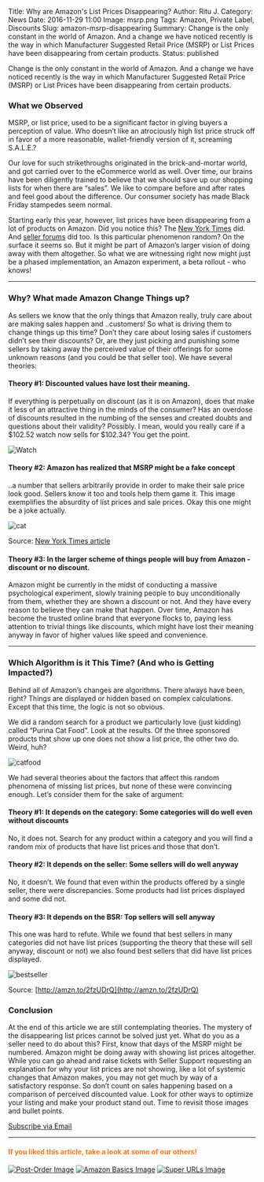 Title: Why are Amazon's List Prices Disappearing?
Author: Ritu J.
Category: News
Date: 2016-11-29 11:00
Image: msrp.png
Tags: Amazon, Private Label, Discounts
Slug: amazon-msrp-disappearing
Summary: Change is the only constant in the world of Amazon. And a change we have noticed recently is the way in which Manufacturer Suggested Retail Price (MSRP) or List Prices have been disappearing from certain products.
Status: published

Change is the only constant in the world of Amazon. And a change we have noticed recently is the way in which Manufacturer Suggested Retail Price (MSRP) or List Prices have been disappearing from certain products.

### What we Observed

MSRP, or list price, used to be a significant factor in giving buyers a perception of value. Who doesn’t like an atrociously high list price struck off in favor of a more reasonable, wallet-friendly version of it, screaming S.A.L.E.?

Our love for such strikethroughs originated in the brick-and-mortar world, and got carried over to the eCommerce world as well. Over time, our brains have been diligently trained to believe that we should save up our shopping lists for when there are “sales”. We like to compare before and after rates and feel good about the difference. Our consumer society has made Black Friday stampedes seem normal.

Starting early this year, however, list prices have been disappearing from a lot of products on Amazon. Did you notice this? The [New York Times](http://www.nytimes.com/2016/07/04/business/amazon-is-quietly-eliminating-list-prices.html?_r=0) did. And [seller forums](https://sellercentral.amazon.com/forums/message.jspa?messageID=3600505) did too. Is this particular phenomenon random? On the surface it seems so. But it might be part of Amazon’s larger vision of doing away with them altogether. So what we are witnessing right now might just be a phased implementation, an Amazon experiment, a beta rollout - who knows! 

---

### Why? What made Amazon Change Things up?

As sellers we know that the only things that Amazon really, truly care about are making sales happen and ..customers! So what is driving them to change things up this time? Don’t they care about losing sales if customers didn’t see their discounts? Or, are they just picking and punishing some sellers by taking away the perceived value of their offerings for some unknown reasons (and you could be that seller too). We have several theories:

#### Theory #1: Discounted values have lost their meaning. 
If everything is perpetually on discount (as it is on Amazon), does that make it less of an attractive thing in the minds of the consumer? Has an overdose of discounts resulted in the numbing of the senses and created doubts and questions about their validity? Possibly. I mean, would you really care if a $102.52 watch now sells for $102.34? You get the point.

![Watch](/images/blog/2016/11/listprices2.png)

#### Theory #2: Amazon has realized that MSRP might be a fake concept
..a number that sellers arbitrarily provide in order to make their sale price look good. Sellers know it too and tools help them game it. This image exemplifies the absurdity of list prices and sale prices. Okay this one might be a joke actually. 

![cat](/images/blog/2016/11/catpan.png)

Source: [New York Times article](http://nyti.ms/2gGRuUA)

#### Theory #3: In the larger scheme of things people will buy from Amazon - discount or no discount. 
Amazon might be currently in the midst of conducting a massive psychological experiment, slowly training people to buy unconditionally from them, whether they are shown a discount or not. And they have every reason to believe they can make that happen. Over time, Amazon has become the trusted online brand that everyone flocks to, paying less attention to trivial things like discounts, which might have lost their meaning anyway in favor of higher values like speed and convenience.

--- 

### Which Algorithm is it This Time? (And who is Getting Impacted?)

Behind all of Amazon’s changes are algorithms. There always have been, right? Things are displayed or hidden based on complex calculations. Except that this time, the logic is not so obvious. 

We did a random search for a product we particularly love (just kidding) called “Purina Cat Food”. Look at the results. Of the three sponsored products that show up one does not show a list price, the other two do. Weird, huh?

![catfood](/images/blog/2016/11/msrp_missing.png)

We had several theories about the factors that affect this random phenomena of missing list prices, but none of these were convincing enough. Let’s consider them for the sake of argument:

#### Theory #1:  It depends on the category: Some categories will do well even without discounts
No, it does not. Search for any product within a category and you will find a random mix of products that have list prices and those that don’t.

#### Theory #2: It depends on the seller: Some sellers will do well anyway 
No, it doesn’t. We found that even within the products offered by a single seller, there were discrepancies. Some products had list prices displayed and some did not. 

#### Theory #3: It depends on the BSR: Top sellers will sell anyway
This one was hard to refute. While we found that best sellers in many categories did not have list prices (supporting the theory that these will sell anyway, discount or not) we also found best sellers that did have list prices displayed.

![bestseller](/images/blog/2016/11/fujifilm.png)

Source: [http://amzn.to/2fzUDrQ](http://amzn.to/2fzUDrQ)

### Conclusion
At the end of this article we are still contemplating theories. The mystery of the disappearing list prices cannot be solved just yet. What do you as a seller need to do about this? First, know that days of the MSRP might be numbered. Amazon might be doing away with showing list prices altogether. While you can go ahead and raise tickets with Seller Support requesting an explanation for why your list prices are not showing, like a lot of systemic changes that Amazon makes, you may not get much by way of a satisfactory response. So don’t count on sales happening based on a comparison of perceived discounted value. Look for other ways to optimize your listing and make your product stand out. Time to revisit those images and bullet points.

<!--Added this section from Leadboxes-->
<a class="btn btn-primary" href="https://efficientera.leadpages.co/leadbox/121f91a73f72a2%3A12c54680e746dc/5687539843203072/" target="_blank">Subscribe via Email</a><script data-leadbox="121f91a73f72a2:12c54680e746dc" data-url="https://efficientera.leadpages.co/leadbox/121f91a73f72a2%3A12c54680e746dc/5687539843203072/" data-config="%7B%7D" type="text/javascript" src="https://efficientera.leadpages.co/leadbox-1468522675.js"></script>


---

#### <font color="FF751A">If you liked this article, take a look at some of our others!</font>

<a href="https://efficientera.com/blog/2016/08/how-to-personalize-amazon-with-post-order-emails.html">![Post-Order Image](/images/blog/related/post-order-emails_small.jpg)</a>
<a href="https://efficientera.com/blog/2016/08/what-you-should-do-about-amazonbasics.html">![Amazon Basics Image](/images/blog/related/amazon-basics-general_small.jpg)</a>
<a href="https://efficientera.com/blog/2016/07/the-lowdown-on-super-urls.html">![Super URLs Image](/images/blog/related/super-urls_small.jpg)</a>
